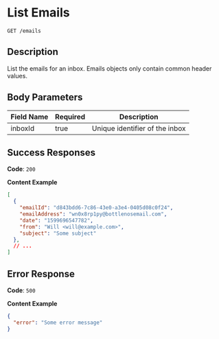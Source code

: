 # List Emails

`GET /emails`

## Description

List the emails for an inbox. Emails objects only contain common header values.

## Body Parameters

| Field Name | Required | Description                    |
|------------|----------|--------------------------------|
| inboxId    | true     | Unique identifier of the inbox |

## Success Responses

**Code**: `200`

**Content Example**
```json
[
  {
    "emailId": "d843bdd6-7c86-43e0-a3e4-0405d08c0f24",
    "emailAddress": "wn0x8rp1py@bottlenosemail.com",
    "date": "1599696547782",
    "from": "Will <will@example.com>",
    "subject": "Some subject"
  },
  // ...
]
```

## Error Response

**Code**: `500`

**Content Example**
```json
{
  "error": "Some error message"
}
```